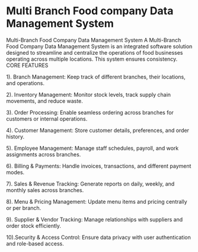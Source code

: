 # Multi Branch Food company Data Management System
Multi-Branch Food Company Data Management System A Multi-Branch Food Company Data Management System is an integrated software solution designed to streamline and centralize the operations of food businesses operating across multiple locations. This system ensures consistency.
CORE FEATURES

1). Branch Management: Keep track of different branches, their locations, and operations.

2). Inventory Management: Monitor stock levels, track supply chain movements, and reduce waste.

3). Order Processing: Enable seamless ordering across branches for customers or internal operations.

4). Customer Management: Store customer details, preferences, and order history.

5). Employee Management: Manage staff schedules, payroll, and work assignments across branches.

6). Billing & Payments: Handle invoices, transactions, and different payment modes.

7). Sales & Revenue Tracking: Generate reports on daily, weekly, and monthly sales across branches.

8). Menu & Pricing Management: Update menu items and pricing centrally or per branch.

9). Supplier & Vendor Tracking: Manage relationships with suppliers and order stock efficiently.

10).Security & Access Control: Ensure data privacy with user authentication and role-based access.
